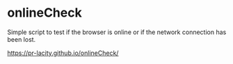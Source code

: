 # onlineCheck
Simple script to test if the browser is online or if the network connection has been lost.

https://pr-lacity.github.io/onlineCheck/
